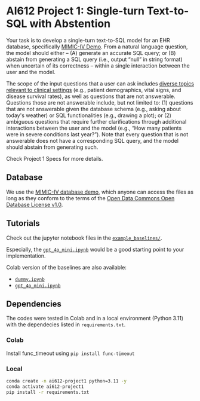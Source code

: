 # AI612 Project 1: Single-turn Text-to-SQL with Abstention

Your task is to develop a single-turn text-to-SQL model for an EHR database, specifically [MIMIC-IV Demo](https://physionet.org/content/mimic-iv-demo/2.2/). From a natural language question, the model should either – (A) generate an accurate SQL query; or (B) abstain from generating a SQL query (i.e., output “null” in string format) when uncertain of its correctness – within a single interaction between the user and the model.

The scope of the input questions that a user can ask includes [diverse topics relevant to clinical settings](https://github.com/glee4810/EHRSQL) (e.g., patient demographics, vital signs, and disease survival rates), as well as questions that are not answerable. Questions those are not answerable include, but not limited to: (1) questions that are not answerable given the database schema (e.g., asking about today's weather) or SQL functionalities (e.g.,  drawing a plot); or (2) ambiguous questions that require further clarifications through additional interactions between the user and the model (e.g., “How many patients were in severe conditions last year?”). Note that every question that is not answerable does not have a corresponding SQL query, and the model should abstain from generating such.

Check Project 1 Specs for more details.

## Database
We use the [MIMIC-IV database demo](https://physionet.org/content/mimic-iv-demo/2.2/), which anyone can access the files as long as they conform to the terms of the [Open Data Commons Open Database License v1.0](https://physionet.org/content/mimic-iv-demo/view-license/2.2/).

## Tutorials
Check out the jupyter notebook files in the [`example_baselines/`](example_baselines/).

Especially, the [`gpt_4o_mini.ipynb`](example_baselines/gpt_4o_mini.ipynb) would be a good starting point to your implementation.

Colab version of the baselines are also available:
- [`dummy.ipynb`](https://colab.research.google.com/drive/1dkgNR3Qi5ZrtzX_QJbQNhXLpyKHxgq-h?usp=sharing)
- [`gpt_4o_mini.ipynb`](https://colab.research.google.com/drive/1IQIOHrl-4sgorbtFZFVP2NnUP_7XdjmZ?usp=sharing)


## Dependencies
The codes were tested in Colab and in a local environment (Python 3.11) with the dependecies listed in `requirements.txt`.

### Colab
Install func_timeout using `pip install func-timeout`

### Local
```bash
conda create -n ai612-project1 python=3.11 -y
conda activate ai612-project1
pip install -r requirements.txt
```